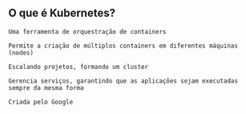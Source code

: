## O que é Kubernetes?

```
Uma ferramenta de orquestração de containers
```

```
Permite a criação de múltiplos containers em diferentes máquinas (nodes)
```

```
Escalando projetos, formando um cluster
```

```
Gerencia serviços, garantindo que as aplicações sejam executadas sempre da mesma forma
```

```
Criada pelo Google
```
